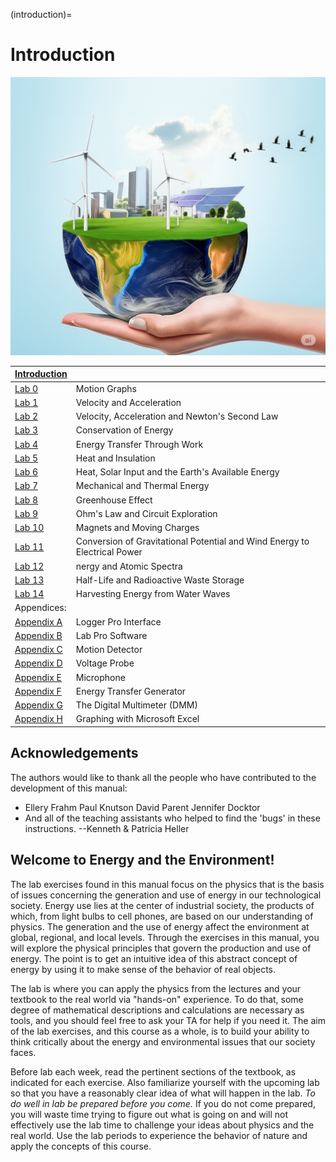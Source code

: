 (introduction)=
# Introduction

![AI created image of a sustainable world](../figures/IntroImage.png)

| [Introduction](#introduction) |                                                   |
|:------------------------------|:--------------------------------------------------|
|    [Lab 0](#lab0)             | Motion Graphs                                     |
|    [Lab 1](#lab1)             | Velocity and Acceleration                         |
|    [Lab 2](#lab2)             | Velocity, Acceleration and Newton's Second Law    |
|    [Lab 3](#lab3)             | Conservation of Energy                            |
|    [Lab 4](#lab4)             | Energy Transfer Through Work                      |
|    [Lab 5](#lab5)             | Heat and Insulation                               |
|    [Lab 6](#lab6)             | Heat, Solar Input and the Earth's Available Energy|
|    [Lab 7](#lab7)             | Mechanical and Thermal Energy                     |
|    [Lab 8](#lab8)             | Greenhouse Effect                                 |
|    [Lab 9](#lab9)             | Ohm's Law and Circuit Exploration                 |
|    [Lab 10](#lab10)           | Magnets and Moving Charges                        |
|    [Lab 11](#lab11)           | Conversion of Gravitational Potential and Wind Energy to Electrical Power|
|    [Lab 12](#lab12)           | nergy and Atomic Spectra                          |
|    [Lab 13](#lab13)           | Half-Life and Radioactive Waste Storage           |
|    [Lab 14](#lab14)           | Harvesting Energy from Water Waves                |
|    Appendices:                |                                                   |
|    [Appendix A](#appA)        | Logger Pro Interface                              |
|    [Appendix B](#appB)        | Lab Pro Software                                  |
|    [Appendix C](#appC)        | Motion Detector                                   |
|    [Appendix D](#appD)        | Voltage Probe                                     |
|    [Appendix E](#appE)        | Microphone                                        |
|    [Appendix F](#appF)        | Energy Transfer Generator                         |
|    [Appendix G](#appG)        | The Digital Multimeter (DMM)<br>                  |
|    [Appendix H](#appH)        | Graphing with Microsoft Excel                     |


## Acknowledgements

The authors would like to thank all the people who have contributed to the development of this manual:
* Ellery Frahm Paul Knutson David Parent Jennifer Docktor
* And all of the teaching assistants who helped to find the 'bugs' in these instructions.
--Kenneth & Patricia Heller


## Welcome to Energy and the Environment!

The lab exercises found in this manual focus on the physics that is the basis of issues concerning the generation and use of energy in our technological society. Energy use lies at the center of industrial society, the products of which, from light bulbs to cell phones, are based on our understanding of physics. The generation and the use of energy affect the environment at global, regional, and local levels. Through the exercises in this manual, you will explore the physical principles that govern the production and use of energy. The point is to get an intuitive idea of this abstract concept of energy by using it to make sense of the behavior of real objects.

The lab is where you can apply the physics from the lectures and your textbook to the real world via "hands-on" experience. To do that, some degree of mathematical descriptions and calculations are necessary as tools, and you should feel free to ask your TA for help if you need it. The aim of the lab exercises, and this course as a whole, is to build your ability to think critically about the energy and environmental issues that our society faces.

Before lab each week, read the pertinent sections of the textbook, as indicated for each exercise. Also familiarize yourself with the upcoming lab so that you have a reasonably clear idea of what will happen in the lab. *To do well in lab be prepared before you come.* If you do not come prepared, you will waste time trying to figure out what is going on and will not effectively use the lab time to challenge your ideas about physics and the real world. Use the lab periods to experience the behavior of nature and apply the concepts of this course.